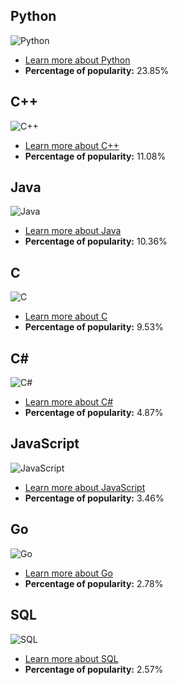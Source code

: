 ## Python
![Python](https://www.tiobe.com/wp-content/themes/tiobe/tiobe-index/images/Python.png)
- [Learn more about Python](/www1/Python)
- **Percentage of popularity:** 23.85%

## C++
![C++](https://www.tiobe.com/wp-content/themes/tiobe/tiobe-index/images/C__.png)
- [Learn more about C++](/www1/C++)
- **Percentage of popularity:** 11.08%

## Java
![Java](https://www.tiobe.com/wp-content/themes/tiobe/tiobe-index/images/Java.png)
- [Learn more about Java](/www1/Java)
- **Percentage of popularity:** 10.36%

## C
![C](https://www.tiobe.com/wp-content/themes/tiobe/tiobe-index/images/C.png)
- [Learn more about C](/www1/C)
- **Percentage of popularity:** 9.53%

## C#
![C#](https://www.tiobe.com/wp-content/themes/tiobe/tiobe-index/images/C_.png)
- [Learn more about C#](/www1/C#)
- **Percentage of popularity:** 4.87%

## JavaScript
![JavaScript](https://www.tiobe.com/wp-content/themes/tiobe/tiobe-index/images/JavaScript.png)
- [Learn more about JavaScript](/www1/JavaScript)
- **Percentage of popularity:** 3.46%

## Go
![Go](https://www.tiobe.com/wp-content/themes/tiobe/tiobe-index/images/Go.png)
- [Learn more about Go](/www1Go)
- **Percentage of popularity:** 2.78%

## SQL
![SQL](https://www.tiobe.com/wp-content/themes/tiobe/tiobe-index/images/SQL.png)
- [Learn more about SQL](/www1/SQL)
- **Percentage of popularity:** 2.57%

